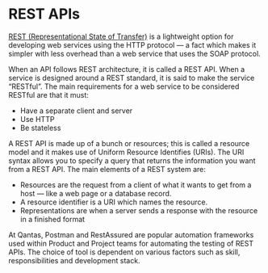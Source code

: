 # REST APIs

[REST (Representational State of
Transfer)](https://en.wikipedia.org/wiki/Representational_state_transfer)
is a lightweight option for developing web services using the HTTP
protocol — a fact which makes it simpler with less overhead than a web
service that uses the SOAP protocol.

When an API follows REST architecture, it is called a REST API. When a
service is designed around a REST standard, it is said to make the
service “RESTful”. The main requirements for a web service to be
considered RESTful are that it must:

-   Have a separate client and server
-   Use HTTP
-   Be stateless

A REST API is made up of a bunch or resources; this is called a resource
model and it makes use of Uniform Resource Identifies (URIs). The URI
syntax allows you to specify a query that returns the information you
want from a REST API. The main elements of a REST system are:

-   Resources are the request from a client of what it wants to get from
    a host — like a web page or a database record.
-   A resource identifier is a URI which names the resource.
-   Representations are when a server sends a response with the resource
    in a finished format

  

At Qantas, Postman and RestAssured are popular automation frameworks
used within Product and Project teams for automating the testing of REST
APIs. The choice of tool is dependent on various factors such as skill,
responsibilities and development stack.

